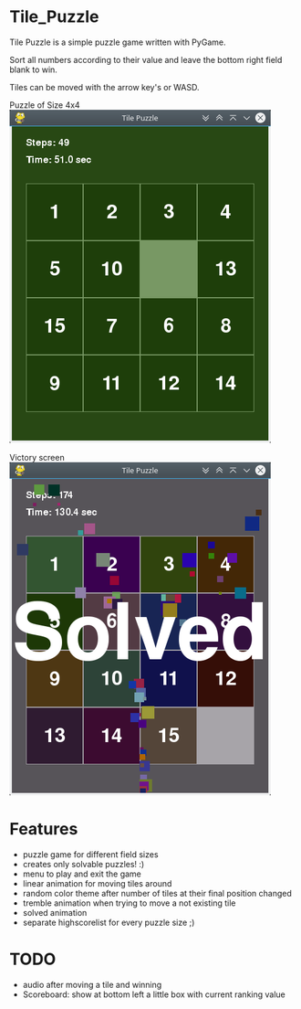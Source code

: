 # Tile_Puzzle
Tile Puzzle is a simple puzzle game written with PyGame.

Sort all numbers according to their value and leave the bottom right field blank to win.

Tiles can be moved with the arrow key's or WASD. 

Puzzle of Size 4x4
![ingame image](https://github.com/MaX-Lo/Tile_Puzzle/blob/master/ExampleImages/tp_puzzle.png)

Victory screen
![ingame image](https://github.com/MaX-Lo/Tile_Puzzle/blob/master/ExampleImages/tp_solved.png)

# Features
- puzzle game for different field sizes
- creates only solvable puzzles! :)
- menu to play and exit the game
- linear animation for moving tiles around
- random color theme after number of tiles at their final position changed
- tremble animation when trying to move a not existing tile
- solved animation
- separate highscorelist for every puzzle size ;)

# TODO
- audio after moving a tile and winning
- Scoreboard: show at bottom left a little box with current ranking value
